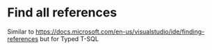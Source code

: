 # Find all references

Similar to https://docs.microsoft.com/en-us/visualstudio/ide/finding-references but for Typed T-SQL
